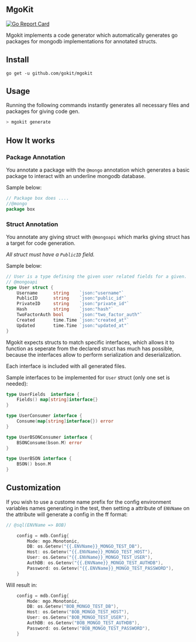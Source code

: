 MgoKit
--------
[![Go Report Card](https://goreportcard.com/badge/github.com/gokit/mgokit)](https://goreportcard.com/report/github.com/gokit/mgokit)

Mgokit implements a code generator which automatically generates go packages for mongodb implementations for annotated structs.

## Install

```
go get -u github.com/gokit/mgokit
```


## Usage

Running the following commands instantly generates all necessary files and packages for giving code gen.

```go
> mgokit generate
```

## How It works

### Package Annotation

You annotate a package with the `@mongo` annotation which generates a basic package to interact with an underline mongodb database.

Sample below:

```go
// Package box does ....
//@mongo
package box

```

### Struct Annotation

You annotate any giving struct with `@mongoapi` which marks giving struct has a target for code generation. 

*All struct must have a `PublicID` field.*

Sample below:

```go
// User is a type defining the given user related fields for a given.
// @mongoapi
type User struct {
	Username      string    `json:"username"`
	PublicID      string    `json:"public_id"`
	PrivateID     string    `json:"private_id"`
	Hash          string    `json:"hash"`
	TwoFactorAuth bool      `json:"two_factor_auth"`
	Created       time.Time `json:"created_at"`
	Updated       time.Time `json:"updated_at"`
}
```

Mgokit expects structs to match specific interfaces, which allows it to function as seperate from the declared struct has much has possible, because the interfaces allow to perform serialization and deserialization.

Each interface is included with all generated files.

Sample interfaces to be implemented for `User` struct (only one set is needed):

```go
type UserFields  interface {
	Fields() map[string]interface{}
}

type UserConsumer interface {
	Consume(map[string]interface{}) error
}
```

```go
type UserBSONConsumer interface {
	BSONConsume(bson.M) error
}

type UserBSON interface {
	BSON() bson.M
}
```

## Customization

If you wish to use a custome name prefix for the config environment variables names generating in the test, then setting 
a attribute of `ENVName` on the attribute will generate a config in the ff format:

```go
// @sql(ENVName => BOB)
```

```go
    config = mdb.Config{
        Mode: mgo.Monotonic,
        DB: os.Getenv("{{.ENVName}}_MONGO_TEST_DB"),
        Host: os.Getenv("{{.ENVName}}_MONGO_TEST_HOST"),
        User: os.Getenv("{{.ENVName}}_MONGO_TEST_USER"),
        AuthDB: os.Getenv("{{.ENVName}}_MONGO_TEST_AUTHDB"),
        Password: os.Getenv("{{.ENVName}}_MONGO_TEST_PASSWORD"),
    }
```

Will result in:

```go
    config = mdb.Config{
        Mode: mgo.Monotonic,
        DB: os.Getenv("BOB_MONGO_TEST_DB"),
        Host: os.Getenv("BOB_MONGO_TEST_HOST"),
        User: os.Getenv("BOB_MONGO_TEST_USER"),
        AuthDB: os.Getenv("BOB_MONGO_TEST_AUTHDB"),
        Password: os.Getenv("BOB_MONGO_TEST_PASSWORD"),
    }
```

